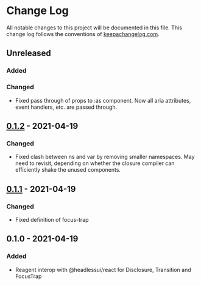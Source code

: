 # Change Log
All notable changes to this project will be documented in this file. This
change log follows the conventions of
[keepachangelog.com](http://keepachangelog.com/).

## Unreleased
### Added

### Changed
- Fixed pass through of props to :as component. Now all aria attributes, event
  handlers, etc. are passed through.

## [0.1.2] - 2021-04-19
### Changed
- Fixed clash between ns and var by removing smaller namespaces. May need to
    revisit, depending on whether the closure compiler can efficiently shake
    the unused components.

## [0.1.1] - 2021-04-19
### Changed
- Fixed definition of focus-trap

## 0.1.0 - 2021-04-19
### Added
- Reagent interop with @headlessui/react for Disclosure, Transition and FocusTrap

[0.1.2]: https://github.com/mainej/headlessui-reagent/compare/v0.1.1...v0.1.2
[0.1.1]: https://github.com/mainej/headlessui-reagent/compare/v0.1.0...v0.1.1
